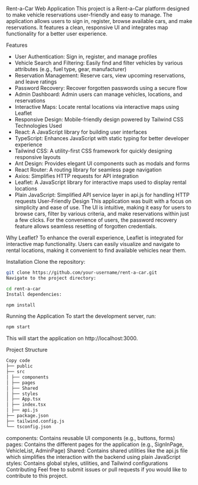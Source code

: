 Rent-a-Car Web Application
This project is a Rent-a-Car platform designed to make vehicle reservations user-friendly and easy to manage. The application allows users to sign in, register, browse available cars, and make reservations. It features a clean, responsive UI and integrates map functionality for a better user experience.

Features

- User Authentication: Sign in, register, and manage profiles
- Vehicle Search and Filtering: Easily find and filter vehicles by various attributes (e.g., fuel type, gear, manufacturer)
- Reservation Management: Reserve cars, view upcoming reservations, and leave ratings
- Password Recovery: Recover forgotten passwords using a secure flow
- Admin Dashboard: Admin users can manage vehicles, locations, and reservations
- Interactive Maps: Locate rental locations via interactive maps using Leaflet
- Responsive Design: Mobile-friendly design powered by Tailwind CSS
  Technologies Used
- React: A JavaScript library for building user interfaces
- TypeScript: Enhances JavaScript with static typing for better developer experience
- Tailwind CSS: A utility-first CSS framework for quickly designing responsive layouts
- Ant Design: Provides elegant UI components such as modals and forms
- React Router: A routing library for seamless page navigation
- Axios: Simplifies HTTP requests for API integration
- Leaflet: A JavaScript library for interactive maps used to display rental locations
- Plain JavaScript: Simplified API service layer in api.js for handling HTTP requests
  User-Friendly Design
  This application was built with a focus on simplicity and ease of use. The UI is intuitive, making it easy for users to browse cars, filter by various criteria, and make reservations within just a few clicks. For the convenience of users, the password recovery feature allows seamless resetting of forgotten credentials.

Why Leaflet?
To enhance the overall experience, Leaflet is integrated for interactive map functionality. Users can easily visualize and navigate to rental locations, making it convenient to find available vehicles near them.

Installation
Clone the repository:

```bash
git clone https://github.com/your-username/rent-a-car.git
Navigate to the project directory:
```
```bash
cd rent-a-car
Install dependencies:
```
```bash
npm install
```
Running the Application
To start the development server, run:

```bash
npm start
```
This will start the application on http://localhost:3000.

Project Structure
``` bash
Copy code
├── public
├── src
│ ├── components
│ ├── pages
│ ├── Shared
│ ├── styles
│ ├── App.tsx
│ ├── index.tsx
│ ├── api.js
├── package.json
├── tailwind.config.js
└── tsconfig.json
```
components: Contains reusable UI components (e.g., buttons, forms)
pages: Contains the different pages for the application (e.g., SignInPage, VehicleList, AdminPage)
Shared: Contains shared utilities like the api.js file which simplifies the interaction with the backend using plain JavaScript
styles: Contains global styles, utilities, and Tailwind configurations
Contributing
Feel free to submit issues or pull requests if you would like to contribute to this project.
